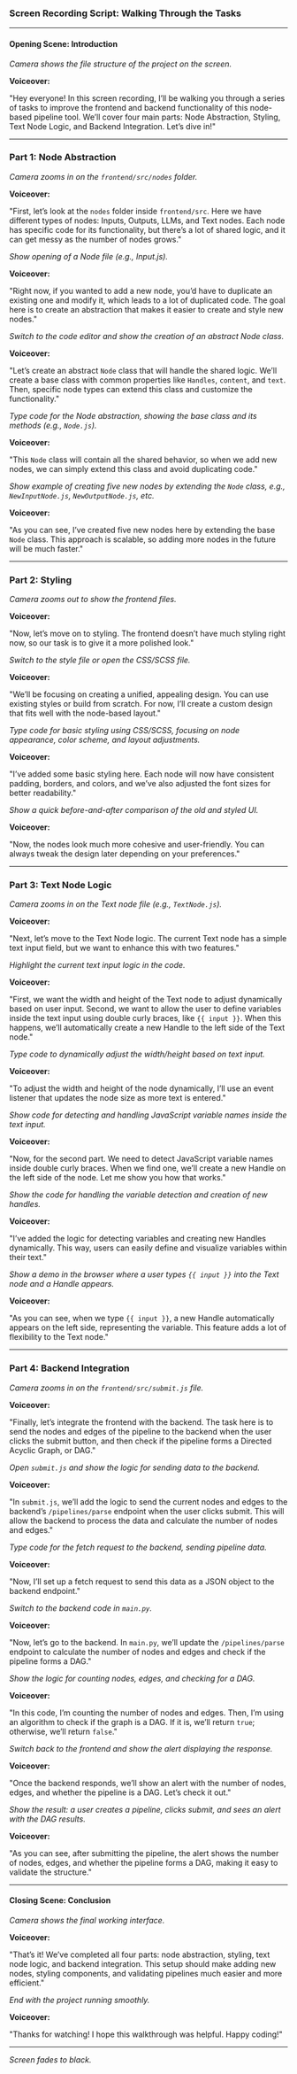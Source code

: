 ### Screen Recording Script: Walking Through the Tasks

---

#### **Opening Scene: Introduction**

*Camera shows the file structure of the project on the screen.*

**Voiceover:**

"Hey everyone! In this screen recording, I’ll be walking you through a series of tasks to improve the frontend and backend functionality of this node-based pipeline tool. We’ll cover four main parts: Node Abstraction, Styling, Text Node Logic, and Backend Integration. Let’s dive in!"

---

### **Part 1: Node Abstraction**

*Camera zooms in on the `frontend/src/nodes` folder.*

**Voiceover:**

"First, let’s look at the `nodes` folder inside `frontend/src`. Here we have different types of nodes: Inputs, Outputs, LLMs, and Text nodes. Each node has specific code for its functionality, but there’s a lot of shared logic, and it can get messy as the number of nodes grows."

*Show opening of a Node file (e.g., Input.js).*

**Voiceover:**

"Right now, if you wanted to add a new node, you’d have to duplicate an existing one and modify it, which leads to a lot of duplicated code. The goal here is to create an abstraction that makes it easier to create and style new nodes."

*Switch to the code editor and show the creation of an abstract Node class.*

**Voiceover:**

"Let’s create an abstract `Node` class that will handle the shared logic. We’ll create a base class with common properties like `Handles`, `content`, and `text`. Then, specific node types can extend this class and customize the functionality."

*Type code for the Node abstraction, showing the base class and its methods (e.g., `Node.js`).*

**Voiceover:**

"This `Node` class will contain all the shared behavior, so when we add new nodes, we can simply extend this class and avoid duplicating code."

*Show example of creating five new nodes by extending the `Node` class, e.g., `NewInputNode.js`, `NewOutputNode.js`, etc.*

**Voiceover:**

"As you can see, I’ve created five new nodes here by extending the base `Node` class. This approach is scalable, so adding more nodes in the future will be much faster."

---

### **Part 2: Styling**

*Camera zooms out to show the frontend files.*

**Voiceover:**

"Now, let’s move on to styling. The frontend doesn’t have much styling right now, so our task is to give it a more polished look."

*Switch to the style file or open the CSS/SCSS file.*

**Voiceover:**

"We’ll be focusing on creating a unified, appealing design. You can use existing styles or build from scratch. For now, I’ll create a custom design that fits well with the node-based layout."

*Type code for basic styling using CSS/SCSS, focusing on node appearance, color scheme, and layout adjustments.*

**Voiceover:**

"I’ve added some basic styling here. Each node will now have consistent padding, borders, and colors, and we’ve also adjusted the font sizes for better readability."

*Show a quick before-and-after comparison of the old and styled UI.*

**Voiceover:**

"Now, the nodes look much more cohesive and user-friendly. You can always tweak the design later depending on your preferences."

---

### **Part 3: Text Node Logic**

*Camera zooms in on the Text node file (e.g., `TextNode.js`).*

**Voiceover:**

"Next, let’s move to the Text Node logic. The current Text node has a simple text input field, but we want to enhance this with two features."

*Highlight the current text input logic in the code.*

**Voiceover:**

"First, we want the width and height of the Text node to adjust dynamically based on user input. Second, we want to allow the user to define variables inside the text input using double curly braces, like `{{ input }}`. When this happens, we’ll automatically create a new Handle to the left side of the Text node."

*Type code to dynamically adjust the width/height based on text input.*

**Voiceover:**

"To adjust the width and height of the node dynamically, I’ll use an event listener that updates the node size as more text is entered."

*Show code for detecting and handling JavaScript variable names inside the text input.*

**Voiceover:**

"Now, for the second part. We need to detect JavaScript variable names inside double curly braces. When we find one, we’ll create a new Handle on the left side of the node. Let me show you how that works."

*Show the code for handling the variable detection and creation of new handles.*

**Voiceover:**

"I’ve added the logic for detecting variables and creating new Handles dynamically. This way, users can easily define and visualize variables within their text."

*Show a demo in the browser where a user types `{{ input }}` into the Text node and a Handle appears.*

**Voiceover:**

"As you can see, when we type `{{ input }}`, a new Handle automatically appears on the left side, representing the variable. This feature adds a lot of flexibility to the Text node."

---

### **Part 4: Backend Integration**

*Camera zooms in on the `frontend/src/submit.js` file.*

**Voiceover:**

"Finally, let’s integrate the frontend with the backend. The task here is to send the nodes and edges of the pipeline to the backend when the user clicks the submit button, and then check if the pipeline forms a Directed Acyclic Graph, or DAG."

*Open `submit.js` and show the logic for sending data to the backend.*

**Voiceover:**

"In `submit.js`, we’ll add the logic to send the current nodes and edges to the backend’s `/pipelines/parse` endpoint when the user clicks submit. This will allow the backend to process the data and calculate the number of nodes and edges."

*Type code for the fetch request to the backend, sending pipeline data.*

**Voiceover:**

"Now, I’ll set up a fetch request to send this data as a JSON object to the backend endpoint."

*Switch to the backend code in `main.py`.*

**Voiceover:**

"Now, let’s go to the backend. In `main.py`, we’ll update the `/pipelines/parse` endpoint to calculate the number of nodes and edges and check if the pipeline forms a DAG."

*Show the logic for counting nodes, edges, and checking for a DAG.*

**Voiceover:**

"In this code, I’m counting the number of nodes and edges. Then, I’m using an algorithm to check if the graph is a DAG. If it is, we’ll return `true`; otherwise, we’ll return `false`."

*Switch back to the frontend and show the alert displaying the response.*

**Voiceover:**

"Once the backend responds, we’ll show an alert with the number of nodes, edges, and whether the pipeline is a DAG. Let’s check it out."

*Show the result: a user creates a pipeline, clicks submit, and sees an alert with the DAG results.*

**Voiceover:**

"As you can see, after submitting the pipeline, the alert shows the number of nodes, edges, and whether the pipeline forms a DAG, making it easy to validate the structure."

---

#### **Closing Scene: Conclusion**

*Camera shows the final working interface.*

**Voiceover:**

"That’s it! We’ve completed all four parts: node abstraction, styling, text node logic, and backend integration. This setup should make adding new nodes, styling components, and validating pipelines much easier and more efficient."

*End with the project running smoothly.*

**Voiceover:**

"Thanks for watching! I hope this walkthrough was helpful. Happy coding!"

---

*Screen fades to black.*
